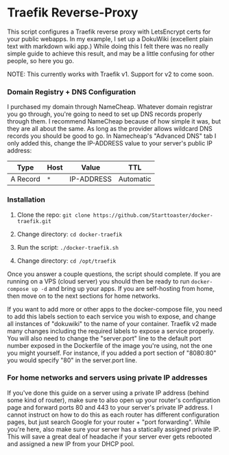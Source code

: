 # Traefik Reverse-Proxy

This script configures a Traefik reverse proxy with LetsEncrypt certs for your public webapps. In my example, I set up a DokuWiki (excellent plain text with markdown wiki app.) 
While doing this I felt there was no really simple guide to achieve this result, and may be a little confusing for other people, so here you go. 

NOTE: This currently works with Traefik v1. Support for v2 to come soon.

### Domain Registry + DNS Configuration

I purchased my domain through NameCheap. Whatever domain registrar you go through, you're going to need to set up DNS records properly through them. 
I recommend NameCheap because of how simple it was, but they are all about the same. As long as the provider allows wildcard DNS records you should be good to go. 
In Namecheap's "Advanced DNS" tab I only added this, change the IP-ADDRESS value to your server's public IP address:

| Type | Host | Value | TTL |
| ---- | ---- | ----- | --- |
| A Record | `*` | IP-ADDRESS | Automatic |

### Installation

 1. Clone the repo: `git clone https://github.com/Starttoaster/docker-traefik.git`

 2. Change directory: `cd docker-traefik`

 2. Run the script: `./docker-traefik.sh`

 3. Change directory: `cd /opt/traefik` 

Once you answer a couple questions, the script should complete. If you are running on a VPS (cloud server) you should then be ready to run `docker-compose up -d` and bring up your apps.
If you are self-hosting from home, then move on to the next sections for home networks. 

If you want to add more or other apps to the docker-compose file, you need to add this labels section to each service you wish to expose, and change all instances of "dokuwiki" to the name of your container. Traefik v2 made many changes including the required labels to expose a service properly. You will also need to change the "server.port" line to the default port number exposed in the Dockerfile of the image you're using, not the one you might yourself. For instance, if you added a port section of "8080:80" you would specify "80" in the server.port line.

### For home networks and servers using private IP addresses

If you've done this guide on a server using a private IP address (behind some kind of router), make sure to also open up your router's configuration page and 
forward ports 80 and 443 to your server's private IP address. I cannot instruct on how to do this as each router has different configuration pages, but just search Google for your 
router + "port forwarding". While you're here, also make sure your server has a statically assigned private IP. This will save a great deal of headache if your server 
ever gets rebooted and assigned a new IP from your DHCP pool.